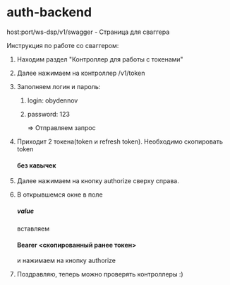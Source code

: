 # auth-backend

host:port/ws-dsp/v1/swagger - Страница для сваггера

Инструкция по работе со сваггером:

1. Находим раздел "Контроллер для работы с токенами"

2. Далее нажимаем на контроллер /v1/token

3. Заполняем логин и пароль: 
    1) login: obydennov
    2) password: 123

        => Отправляем запрос 

4. Приходит 2 токена(token и refresh token). Необходимо скопировать token <h4>без кавычек</h4>

5. Далее нажимаем на кнопку authorize сверху справа.

6. В открывшемся окне в поле <h5>value</h5> вставляем <h4>Bearer <скопированный ранее токен> </h4> и
нажимаем на кнопку authorize

7. Поздравляю, теперь можно проверять контроллеры :)